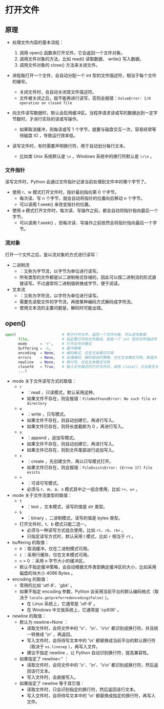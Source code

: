 # 打开文件

## 原理

- 处理文件内容的基本流程：
  1. 调用 open() 函数来打开文件，它会返回一个文件对象。
  2. 调用文件对象的方法，比如 read() 读取数据、 write() 写入数据。
  3. 调用文件对象的 close() 方法来关闭文件。

- 进程每打开一个文件，会自动分配一个 int 型的文件描述符，相当于每个文件的编号。
  - 关闭文件时，会自动关闭其文件描述符。
  - 文件被关闭之后，就不能再进行读写，否则会报错：`ValueError: I/O operation on closed file`
- 向文件读写数据时，默认会启用缓冲区。当程序请求读或写的数据达到一定字节数时，才进行实际的读或写操作。
  - 如果取消缓冲，则每读或写 1 个字节，就要与磁盘交互一次，容易经常等待磁盘 IO ，导致运行效率低。
- 读写文件时，有时需要声明换行符，用于自动划分每行文本。
  - 比如类 Unix 系统默认是 `\n` ，Windows 系统中的换行符默认是 `\r\n` 。

### 文件指针

读写文件时，Python 会通过文件指针记录当前处理到文件中的哪个字节了。
- 使用 r、w 模式打开文件时，指针最初指向第 0 个字节。
  - 每次读、写 n 个字节，就会自动将指针的位置向后移动 n 个字节。
  - 可以调用 f.seek() 来改变指针的位置。
- 使用 a 模式打开文件时，每次读、写操作之前，都会自动将指针指向最后一个字节。
  - 可以调用 f.seek() ，但每次读、写操作之前依然会将指针指向最后一个字节。

### 流对象

打开一个文件之后，是以流对象的方式进行读写：
- 二进制流
  - ：又称为字节流，以字节为单位进行读写。
  - 所有类型的文件都是以二进制格式存储的，因此可以按二进制流的形式直接读写。不过通常将二进制值转换成字节，便于阅读。
- 文本流
  - ：又称为字符流，以字符为单位进行读写。
  - 需要先读取文件的字节流，再按某种编码方式解码成字符流。
  - 使用文本流的主要问题是，解码时可能出错。

## open()

```py
open(                     # 用于打开文件，返回一个文件对象，可以读写数据
      file,               # 指定要打开的文件路径，或者一个 int 型的文件描述符
      mode      = 'r',    # 打开文件的模式
      buffering = -1,     # 缓冲策略
      encoding  = None,   # 编码格式，仅在文本模式可用
      errors    = None,   # 处理编码、解码错误的策略，仅在文本模式可用。取值为 None 时相当于 'strict' ，会抛出异常
      newline   = None,   # 换行符，仅在文本模式可用
      closefd   = True,   # 输入文件描述符打开文件时，调用 close() 方法是否关闭该文件描述符
      ...)
```
- mode 关于文件读写方式的取值：
  - `r`
    - ：read ，只读模式，默认采用这种。
    - 如果文件不存在，则会报错：`FileNotFoundError: No such file or directory`
  - `w`
    - ：write ，只写模式。
    - 如果文件不存在，则自动创建它，再进行写入。
    - 如果文件已存在，则将长度截断为 0 ，再进行写入。
  - `a`
    - ：append ，追加写模式。
    - 如果文件不存在，则自动创建它，再进行写入。
    - 如果文件已存在，则到文件尾部进行追加写入。
  - `x`
    - ：create ，先创建文件，再以只写模式打开。
    - 如果文件已存在，则会报错：`FileExistsError: [Errno 17] File exists`
  - `+`
    - ：可读可写模式。
    - 必须与 r、w、a、x 模式其中之一组合使用，比如 `r+`、`w+` 。
- mode 关于文件流类型的取值：
  - `t`
    - ：text ，文本模式，读写的值是 str 类型。
  - `b`
    - ：binary ，二进制模式，读写的值是 bytes 类型。
  - 打开文件时，t、b 模式只能二选一。
    - 必须与一种读写方式组合使用，比如 `rt`、`rb`、`rb+` 。
    - 只指定读写方式时，默认采用 t 模式，比如 `r` 相当于 `rt` 。
- buffering 的取值：
  - `0` ：取消缓冲，仅在二进制模式可用。
  - `1` ：采用行缓存，仅在文本模式可用。
  - `n` > 0 ：采用 n 字节大小的缓冲区。
  - 默认不指定缓冲策略，会自动根据文件类型确定缓冲区的大小，比如采用磁盘的块大小 4096 Bytes 。
- encoding 的取值：
  - 常用的比如 'utf-8'、'gbk' 。
  - 如果不指定 encoding 参数，Python 会采用当前平台的默认编码格式（取决于 `locale.getpreferredencoding(False)` ）。
    - 在 Linux 系统上，它通常是 'utf-8' 。
    - 在 Windows 中文版系统上，它通常是 'cp936' 。
- newline 的取值：
  - 默认为 newline=None ：
    - 读取文件时，会将文件中的 '\r'、'\n'、'\r\n' 都识别成换行符，并且统一转换成 '\n' ，再返回。
    - 写入文件时，会将待写文本中的 '\n' 都替换成当前平台的默认换行符（取决于 `os.linesep` ），再写入文件。
    - 建议不指定 newline ，让 Python 自动识别换行符，提高兼容性。
  - 如果指定了 newline='' ：
    - 读取文件时，会将文件中的 '\r'、'\n'、'\r\n' 都识别成换行符，然后返回该行文本。
    - 写入文件时，会直接写入。
  - 如果指定了 newline 等于其它值：
    - 读取文件时，只会识别指定的换行符，然后返回该行文本。
    - 写入文件时，会将待写文本中的 '\n' 都替换成指定的换行符，再写入文件。


